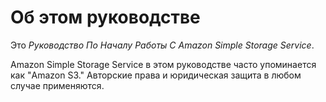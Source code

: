 # Об этом руководстве<a name="AboutThisGuide"></a>

Это *Руководство По Началу Работы С Amazon Simple Storage Service*\.

Amazon Simple Storage Service в этом руководстве часто упоминается как "Amazon S3\." Авторские права и юридическая защита в любом случае применяются\.
